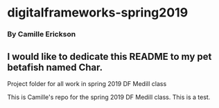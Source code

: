 # digitalframeworks-spring2019

### By Camille Erickson

## I would like to dedicate this README to my pet betafish named Char.

Project folder for all work in spring 2019 DF Medill class

This is Camille's repo for the spring 2019 DF Medill class. This is a test. 
